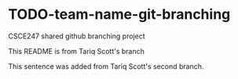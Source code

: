 # TODO-team-name-git-branching
CSCE247 shared github branching project

This README is from Tariq Scott's branch

This sentence was added from Tariq Scott's second branch.
